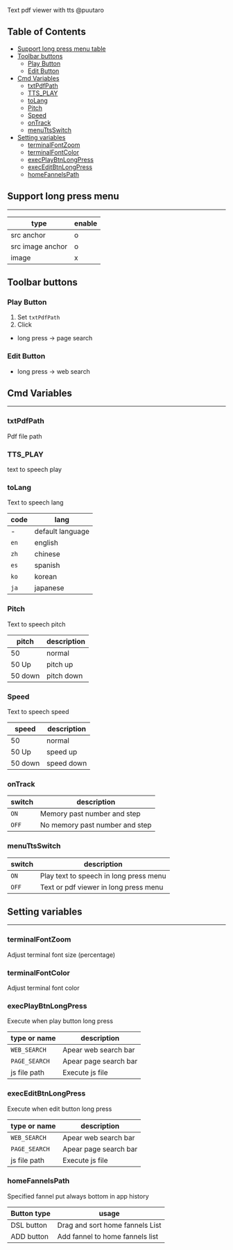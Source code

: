 Text pdf viewer with tts @puutaro


Table of Contents
-------

<!-- vim-markdown-toc GFM --> 
* [Support long press menu table](#support-long-press-menu-table)
* [Toolbar buttons](#toolbar-buttons)
	* [Play Button](#play-button)
	* [Edit Button](#edit-button)
* [Cmd Variables](#cmd-variables)
	* [txtPdfPath](#txtpdfpath)
	* [TTS_PLAY](#tts_play)
	* [toLang](#tolang)
	* [Pitch](#pitch)
	* [Speed](#speed)
	* [onTrack](#ontrack)
	* [menuTtsSwitch](#menuttsswitch)
* [Setting variables](#setting-variables)
	* [terminalFontZoom](#terminalfontzoom)
	* [terminalFontColor](#terminalfontcolor)
	* [execPlayBtnLongPress](#execplaybtnlongpress)
	* [execEditBtnLongPress](#execeditbtnlongpress)
	* [homeFannelsPath](#homefannelspath)


## Support long press menu
---------

| type | enable |
| ----- | ----- |
| src anchor | o |
| src image anchor | o |
| image | x |


## Toolbar buttons

### Play Button

1. Set `txtPdfPath`
2. Click

- long press -> page search

### Edit Button

- long press -> web search

## Cmd Variables
--------

### txtPdfPath 
Pdf file path

### TTS_PLAY 
text to speech play

### toLang
Text to speech lang

| code | lang |
| ------ | ------ |
| - | default language |
| `en` | english |
| `zh` | chinese |
| `es` | spanish |
| `ko` | korean |
| `ja` | japanese |

### Pitch
Text to speech pitch

| pitch | description |
| ------ | --------- |
| 50 | normal |
| 50 Up | pitch up |
| 50 down | pitch down |

### Speed
Text to speech speed

| speed | description |
| ------ | --------- |
| 50 | normal |
| 50 Up | speed up |
| 50 down | speed down |

### onTrack

| switch | description |
| ------ | --------- |
| `ON` | Memory past number and step |
| `OFF` | No memory past number and step |

### menuTtsSwitch

| switch | description |
| ------- | ------- |
| `ON` | Play text to speech in long press menu |
| `OFF` | Text or pdf viewer in long press menu |


## Setting variables
---------

### terminalFontZoom 
Adjust terminal font size (percentage)

### terminalFontColor
Adjust terminal font color

### execPlayBtnLongPress
Execute when play button long press

| type or name | description |
| ------- | ------- |
| `WEB_SEARCH` | Apear web search bar |
| `PAGE_SEARCH` | Apear page search bar |
| js file path | Execute js file |

### execEditBtnLongPress
Execute when edit button long press

| type or name | description |
| ------- | ------- |
| `WEB_SEARCH` | Apear web search bar |
| `PAGE_SEARCH` | Apear page search bar |
| js file path | Execute js file |

### homeFannelsPath
Specified fannel put always bottom in app history 

| Button type | usage | 
| --------- | --------- |
| DSL button | Drag and sort home fannels List |
| ADD button | Add fannel to home fannels list |
